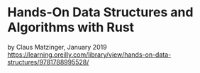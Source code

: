 # Hands-On Data Structures and Algorithms with Rust

by Claus Matzinger, January 2019
https://learning.oreilly.com/library/view/hands-on-data-structures/9781788995528/
